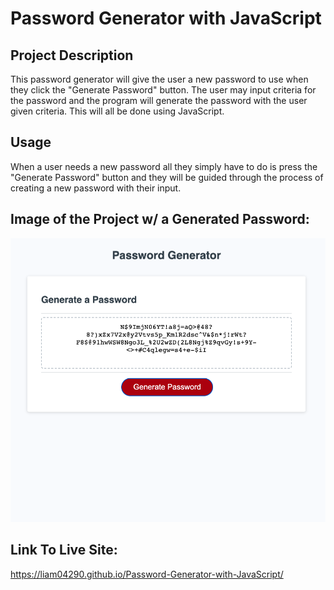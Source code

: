 # Password Generator with JavaScript

## Project Description
This password generator will give the user a new password to use when they click the "Generate Password" button. The user may input criteria for the password and the program will generate the password with the user given criteria. This will all be done using JavaScript.

## Usage
When a user needs a new password all they simply have to do is press the "Generate Password" button and they will be guided through the process of creating a new password with their input.

## Image of the Project w/ a Generated Password:
![Image of project](./WorkingProject.png)

## Link To Live Site: 
https://liam04290.github.io/Password-Generator-with-JavaScript/

